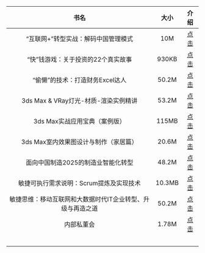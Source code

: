 | 书名 | 大小 | 介绍 | 
| :----: | :----:  | :----: | 
| “互联网+”转型实战：解码中国管理模式 | 10M | [点击](https://market.m.taobao.com/app/idleFish-F2e/widle-taobao-rax/page-detail?wh_weex=true&wx_navbar_transparent=true&id=614972978646&ut_sk=1.XI%2BjGvum56wDAO48lFuCKn8R_12431167_1585616467997.Copy.detail.614972978646.2207804982965&forceFlush=1) | 
| “快”钱游戏：关于投资的22个真实故事 | 930KB | [点击](https://market.m.taobao.com/app/idleFish-F2e/widle-taobao-rax/page-detail?wh_weex=true&wx_navbar_transparent=true&id=614723329913&ut_sk=1.XI%2BjGvum56wDAO48lFuCKn8R_12431167_1585616467997.Copy.detail.614723329913.2207804982965&forceFlush=1) | 
| “偷懒”的技术：打造财务Excel达人 | 50.2M | [点击](https://market.m.taobao.com/app/idleFish-F2e/widle-taobao-rax/page-detail?wh_weex=true&wx_navbar_transparent=true&id=614724253550&ut_sk=1.XI%2BjGvum56wDAO48lFuCKn8R_12431167_1585616467997.Copy.detail.614724253550.2207804982965&forceFlush=1) | 
| 3ds Max & VRay灯光-材质-渲染实例精讲 | 53.2M | [点击]() | 
| 3ds Max实战应用宝典（案例版） | 115MB | [点击]() | 
| 3ds Max室内效果图设计与制作（家居篇）| 20.6M | [点击]() | 
| 面向中国制造2025的制造业智能化转型 | 48.2M | [点击]() | 
| 敏捷可执行需求说明：Scrum提炼及实现技术 | 10.3MB | [点击]() | 
| 敏捷思维：移动互联网和大数据时代IT企业转型、升级与再造之道 | 50.2M | [点击]() | 
| 内部私董会 | 1.78M | [点击]() | 
|  |  |  | 
|  |  |  | 
|  |  |  | 
|  |  |  | 
|  |  |  | 


